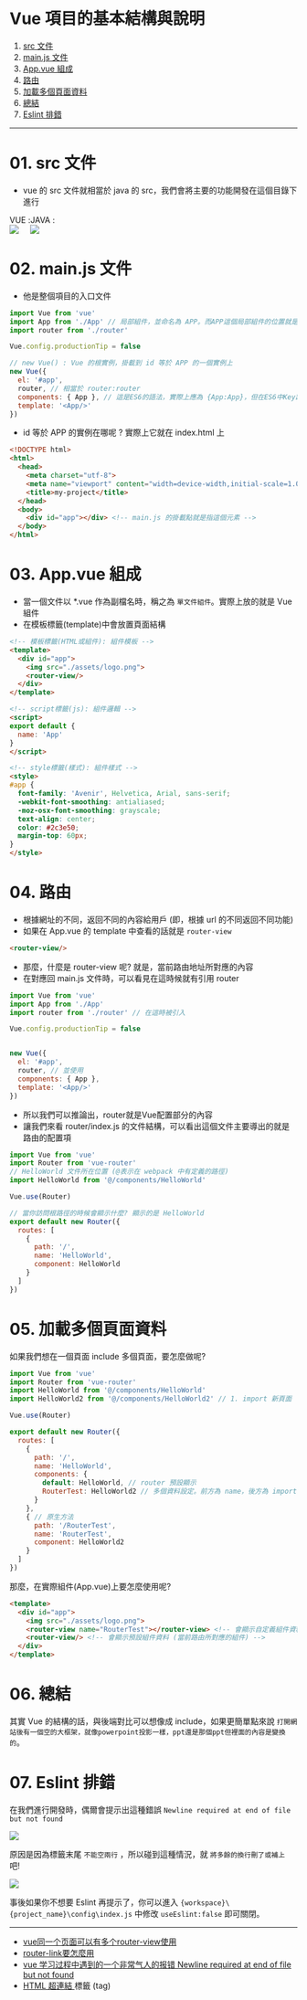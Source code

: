 <h1>Vue 項目的基本結構與說明</h1>

1. [src 文件](#s1)
2. [main.js 文件](#s2)
3. [App.vue 組成](#s3)
4. [路由](#s4)
5. [加載多個頁面資料](#s5)
6. [總結](#s6)
7. [Eslint 排錯](#s7)

---

# 01. src 文件<span id="s1"/>

- vue 的 src 文件就相當於 java 的 src，我們會將主要的功能開發在這個目錄下進行

<div style="display: flex;">
<div>
<div>VUE : </div>
<img src="./image/01.dio.svg"/>
</div>
<div>
<div>JAVA :</div>
<img src="./image/02.dio.svg"/>
</div>
</div>

# 02. main.js 文件<span id="s2"/>

- 他是整個項目的入口文件

```js
import Vue from 'vue'
import App from './App' // 局部組件，並命名為 APP。而APP這個局部組件的位置就是當前這個目錄下的APP路徑。以目前這個例子來說，會先找 App.vue 的文件
import router from './router'

Vue.config.productionTip = false

// new Vue() : Vue 的根實例，掛載到 id 等於 APP 的一個實例上
new Vue({
  el: '#app',
  router, // 相當於 router:router
  components: { App }, // 這是ES6的語法，實際上應為 {App:App}，但在ES6中Key跟value都相同則可省略
  template: '<App/>'
})
```

- id 等於 APP 的實例在哪呢 ? 實際上它就在 index.html 上

```html
<!DOCTYPE html>
<html>
  <head>
    <meta charset="utf-8">
    <meta name="viewport" content="width=device-width,initial-scale=1.0">
    <title>my-project</title>
  </head>
  <body>
    <div id="app"></div> <!-- main.js 的掛載點就是指這個元素 -->
  </body>
</html>
```

# 03. App.vue 組成<span id="s3"/>

- 當一個文件以 *.vue 作為副檔名時，稱之為 `單文件組件`。實際上放的就是 Vue 組件
- 在模板標籤(template)中會放置頁面結構

```html
<!-- 模板標籤(HTML或組件): 組件模板 -->
<template>
  <div id="app">
    <img src="./assets/logo.png">
    <router-view/>
  </div>
</template>

<!-- script標籤(js): 組件邏輯 -->
<script>
export default {
  name: 'App'
}
</script>

<!-- style標籤(樣式): 組件樣式 -->
<style>
#app {
  font-family: 'Avenir', Helvetica, Arial, sans-serif;
  -webkit-font-smoothing: antialiased;
  -moz-osx-font-smoothing: grayscale;
  text-align: center;
  color: #2c3e50;
  margin-top: 60px;
}
</style>
```

# 04. 路由<span id="s4"/>

- 根據網址的不同，返回不同的內容給用戶 (即，根據 url 的不同返回不同功能)
- 如果在 App.vue 的 template 中查看的話就是 `router-view`

```html
<router-view/>
```

- 那麼，什麼是 router-view 呢? 就是，當前路由地址所對應的內容
- 在對應回 main.js 文件時，可以看見在這時候就有引用 router

```js
import Vue from 'vue'
import App from './App'
import router from './router' // 在這時被引入

Vue.config.productionTip = false


new Vue({
  el: '#app',
  router, // 並使用
  components: { App },
  template: '<App/>'
})
```

- 所以我們可以推論出，router就是Vue配置部分的內容
- 讓我們來看 router/index.js 的文件結構，可以看出這個文件主要導出的就是路由的配置項

```js
import Vue from 'vue'
import Router from 'vue-router'
// HelloWorld 文件所在位置 (@表示在 webpack 中有定義的路徑)
import HelloWorld from '@/components/HelloWorld'

Vue.use(Router)

// 當你訪問根路徑的時候會顯示什麼? 顯示的是 HelloWorld
export default new Router({
  routes: [
    {
      path: '/',
      name: 'HelloWorld',
      component: HelloWorld
    }
  ]
})
```

# 05. 加載多個頁面資料<span id="s5"/>

如果我們想在一個頁面 include 多個頁面，要怎麼做呢?

```js
import Vue from 'vue'
import Router from 'vue-router'
import HelloWorld from '@/components/HelloWorld'
import HelloWorld2 from '@/components/HelloWorld2' // 1. import 新頁面

Vue.use(Router)

export default new Router({
  routes: [
    {
      path: '/',
      name: 'HelloWorld',
      components: {
        default: HelloWorld, // router 預設顯示
        RouterTest: HelloWorld2 // 多個資料設定。前方為 name，後方為 import 的 vue 名稱
      }
    },
    { // 原生方法
      path: '/RouterTest',
      name: 'RouterTest',
      component: HelloWorld2 
    }
  ]
})
```

那麼，在實際組件(App.vue)上要怎麼使用呢?

```html
<template>
  <div id="app">
    <img src="./assets/logo.png">
    <router-view name="RouterTest"></router-view> <!-- 會顯示自定義組件資料 -->
    <router-view/> <!-- 會顯示預設組件資料 (當前路由所對應的組件) -->
  </div>
</template>
```

# 06. 總結<span id="s6"/>

其實 Vue 的結構的話，與後端對比可以想像成 include，如果更簡單點來說 `打開網站後有一個空的大框架，就像powerpoint投影一樣，ppt還是那個ppt但裡面的內容是變換的`。

# 07. Eslint 排錯<span id="s7"/>

在我們進行開發時，偶爾會提示出這種錯誤 `Newline required at end of file but not found`

<img src="./image/03.dio.svg"/>

原因是因為標籤末尾 `不能空兩行` ，所以碰到這種情況，就 `將多餘的換行刪了或補上` 吧!

<img src="./image/04.dio.svg"/>

事後如果你不想要 Eslint 再提示了，你可以進入 `{workspace}\{project_name}\config\index.js` 中修改 `useEslint:false` 即可關閉。

---

- [vue同一个页面可以有多个router-view使用](https://blog.csdn.net/weixin_43023873/article/details/104970914)
- [router-link要怎麼用](https://router.vuejs.org/zh/api/#to)
- [vue 学习过程中遇到的一个非常气人的报错 Newline required at end of file but not found](https://blog.csdn.net/genziisme/article/details/71403135)
- [HTML 超連結 <a> 標籤 (tag)](https://www.fooish.com/html/hyperlink-a-tag.html)